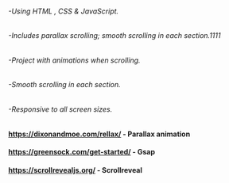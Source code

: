 ###### -Using HTML , CSS & JavaScript.
###### -Includes parallax scrolling; smooth scrolling in each section.1111
###### -Project with animations when scrolling.
###### -Smooth scrolling in each section.
###### -Responsive to all screen sizes.

#### https://dixonandmoe.com/rellax/ - Parallax animation
#### https://greensock.com/get-started/ - Gsap
#### https://scrollrevealjs.org/ - Scrollreveal


